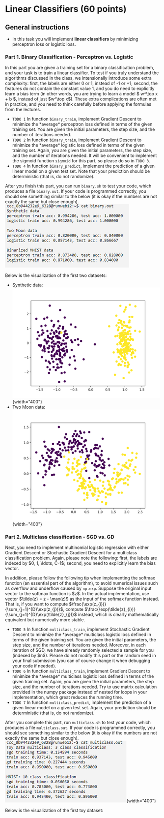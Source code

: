 Linear Classifiers (60 points)
===================================================================

General instructions
----------------------------------------------------

-   In this task you will implement **linear classifiers** by minimizing
    perceptron loss or logistic loss.

### Part 1. Binary Classification - Perceptron vs. Logistic

In this part you are given a training set for a binary classification
problem, and your task is to train a linear classifier. To test if you
truly understand the algorithms discussed in the class, we intensionally
introduce some extra complexity: first, the labels are either 0 or 1,
instead of -1 or +1; second, the features do not contain the constant
value 1, and you do need to explicitly learn a bias term (in other
words, you are trying to learn a model \$ w\^\\top x + b \$, instead of
just \$w\^\\top x\$). These extra complications are often met in
practice, and you need to think carefully before applying the formulas
from the lectures.

-   `TODO 1` In function `binary_train`, implement Gradient Descent to
    minimize the \*average\* perceptron loss defined in terms of the
    given training set. You are given the initial parameters, the step
    size, and the number of iterations needed.
-   `TODO 2` In function `binary_train`, implement Gradient Descent to
    minimize the \*average\* logistic loss defined in terms of the given
    training set. Again, you are given the initial parameters, the step
    size, and the number of iterations needed. It will be convenient to
    implement the sigmoid function `sigmoid` for this part, so please do
    so in `TODO 3`.
-   `TODO 4` In function `binary_predict`, implement the prediction of a
    given linear model on a given test set. Note that your prediction
    should be deterministic (that is, do not randomize).

After you finish this part, you can run `binary.sh` to test your code,
which produces a file `binary.out`. If your code is programmed
correctly, you should see something similar to the below (it is okay if
the numbers are not exactly the same but close enough).
![](binary.png)

Below is the visualization of the first two datasets:

-   Synthetic data: ![](Synthetic_data.png){width="400"}
-   Two Moon data: ![](Two_Moon_data.png){width="400"}

### Part 2. Multiclass classification - SGD vs. GD

Next, you need to implement multinomial logistic regression with either
Gradient Descent or Stochastic Gradient Descent for a multiclass
classification problem. Again, please note the following: first, the
labels are indexed by \$0, 1, \\ldots, C-1\$; second, you need to
explicitly learn the bias vector.

In addition, please follow the following tip when implementing the
softmax function (an essential part of the algorithm), to avoid
numerical issues such as overflow and underflow caused by `np.exp`.
Suppose the original input vector to the softmax function is \$z\$. In
the actual implementation, use vector \$\\tilde{z} = z - \\max(z)\$ as
the input of the softmax function instead. That is, if you want to
compute \$\\frac{\\exp(z\_{i})}{\\sum\_{j=1}\^{D}\\exp(z\_{j})}\$,
compute
\$\\frac{\\exp(\\tilde{z}\_{i})}{\\sum\_{j=1}\^{D}\\exp(\\tilde{z}\_{j})}\$
instead, which is clearly mathematically equivalent but numerically more
stable.

-   `TODO 5` In function `multiclass_train`, implement Stochastic
    Gradient Descent to minimize the \*average\* multiclass logistic
    loss defined in terms of the given training set. You are given the
    initial parameters, the step size, and the number of iterations
    needed. Moreover, in each iteration of SGD, we have already randomly
    selected a sample for you (indexed by \$n\$). Please do not modify
    this part or the random seed in your final submission (you can of
    course change it when debugging your code if needed).
-   `TODO 6` In function `multiclass_train`, implement Gradient Descent
    to minimize the \*average\* multiclass logistic loss defined in
    terms of the given training set. Again, you are given the initial
    parameters, the step size, and the number of iterations needed. Try
    to use matrix calculation provided in the numpy package instead of
    nested for loops in your implementation, which great reduces the
    running time.
-   `TODO 7` In function `multiclass_predict`, implement the prediction
    of a given linear model on a given test set. Again, your prediction
    should be deterministic (that is, do not randomize).

After you complete this part, run `multiclass.sh` to test your code,
which produces a file `multiclass.out`. If your code is programmed
correctly, you should see something similar to the below (it is okay if
the numbers are not exactly the same but close enough).
![](multiclass.png){width="400"}

Below is the visualization of the first toy dataset:
